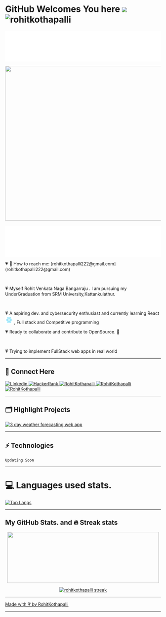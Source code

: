 
<div align="centre" >

 # GitHub Welcomes You here <img src="https://raw.githubusercontent.com/MartinHeinz/MartinHeinz/master/wave.gif" width="40"> <img src="https://komarev.com/ghpvc/?username=rohitkothapalli&label=DEVELOPER NO." alt="rohitkothapalli" /> 
</div>

<hr style="height:100px;border-width:0;color:white;background-color:white">

<div>
<img src="https://www.aalpha.net/wp-content/uploads/2020/12/full-stack-development.gif" height="500" width="1000"/>
 </div>
 
 <hr style="height:100px;border-width:0;color:white;background-color:white">

<div align = "left">

  
 <p> &#128151; 📩 How to reach me: [rohitkothapalli222@gmail.com](rohitkothapalli222@gmail.com) </p> <br/>
<p> &#128151; Myself Rohit Venkata Naga Bangarraju . I am pursuing my UnderGraduation from SRM University,Kattankulathur. </p> <br/>
<p> &#128151; A aspiring dev. and cybersecurity enthusiast and currently learning React<img height="25" src="https://raw.githubusercontent.com/github/explore/80688e429a7d4ef2fca1e82350fe8e3517d3494d/topics/react/react.png"> , Full stack and Competitive programming </>
 <p> &#128151; Ready to collaborate and contribute to OpenSource. 🙇‍ </p>  <br/>
 <p>&#128151; Trying to implement FullStack web apps in real world </p>
 
 </div>
 <hr>
 
 
 
 
 ## 💐 Connect Here
<div align = "centre">
 
<a href="https://www.linkedin.com/in/rohit-kothapalli-079719194/">
  <img align="" alt="LInkedin" width="50px" src="https://raw.githubusercontent.com/peterthehan/peterthehan/master/assets/linkedin.svg" />
</a>
 
<a href="https://www.hackerrank.com/RA1911030010015">
 <img align="" alt="HackerRank" width="50px" src="https://upload.wikimedia.org/wikipedia/commons/thumb/6/6a/Hackerrank_meaningful_logo.svg/216px-Hackerrank_meaningful_logo.svg.png"/>
  
 <a href="https://discord.gg/code">
  <img align="" alt="RohitKothapalli" width="50px" src="https://raw.githubusercontent.com/peterthehan/peterthehan/master/assets/discord.svg" />
</a>
 
 
 <a href="https://www.instagram.com/rohitkothapalli_/">
  <img align="" alt="RohitKothapalli" width="50px" src="https://raw.githubusercontent.com/gist/jemminger/91c69559f5ce1cc45cecc1f2614325c6/raw/809bb0a961444f293a1e65fa4ead494bd93a77c6/instagram.svg" />
</a>
 
 
 
 
 <a href="https://api.whatsapp.com/send?phone=+917569121358&text=Hey%20Rohit">
  <img align="" alt="RohitKothapalli" width="50px" src="https://upload.wikimedia.org/wikipedia/commons/6/6b/WhatsApp.svg" />
</a>
 
 
 
 
 
 
 
 
 <hr>
 
 
 
 
 
 
 
 
 
 
 
 </div>
 
 
 

 
 ## 🗂️ Highlight Projects
<div>
<a href="https://github.com/rohitkothapalli/weather-forecast">
 
  <img align="center" src="https://github-readme-stats.vercel.app/api/pin/?username=rohitkothapalli&repo=weather-forecast&show_icons=true&line_height=27&title_color=6aa6f8&text_color=8a919a&icon_color=6aa6f8&bg_color=22272e" alt="3 day weather forecasting web app" />
</a>
</div>
 
 



 




 <hr>
 
 
 
 

## ⚡ Technologies
 <div>
  <code>Updating Soon</code>
 </div>
 
 





<hr>

 
 # 💻 Languages used stats.
 
 [![Top Langs](https://github-readme-stats.vercel.app/api/top-langs/?username=rohitkothapalli)](https://github.com/rohitkothapalli/github-readme-stats)
 
 
 
 
 <hr>











## My GitHub Stats. and 🔥 Streak stats
<div>
 
<p align = "center">
  <img align="center" width="490" height="165" src="https://github-readme-stats.vercel.app/api?username=rohitkothapalli&show_icons=true&hide_border=false&line_height=20&title_color=f69673&icon_color=1b93c9&show_owner=true"/>
 </p>

 </div>
 
 <div>
 <p align = "center">
 <a href="https://github.com/rohitkothapalli/github-readme-streak-stats">
    <img title="🔥 Get streak stats for your profile at git.io/streak-stats" alt="rohitkothapalli streak" src="https://github-readme-streak-stats.herokuapp.com/?user=rohitkothapalli&theme=monokai-metallian&hide_border=true"/>
  <p>
   
   
   </div>
   
   

   

 <hr>


  <p>
   Made with  &#128151; by <a href="https://github.com/rohitkothapalli" >RohitKothapalli </a> 
  </p>


<hr>

  
 
